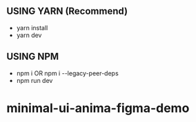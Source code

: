 ## USING YARN (Recommend)

- yarn install
- yarn dev

## USING NPM

- npm i OR npm i --legacy-peer-deps
- npm run dev
# minimal-ui-anima-figma-demo
